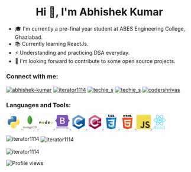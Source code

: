 <h1 align="center">Hi 👋, I'm Abhishek Kumar</h1>

- 🎓 I'm currently a pre-final year student at ABES Engineering College, Ghaziabad.
- 📚 Currently learning ReactJs.
- ⚡️ Understanding and practicing DSA everyday.
- 🔎 I'm looking forward to contribute to some open source projects.


<h3 align="left">Connect with me:</h3>
<p align="left">
<a href="https://www.linkedin.com/in/abhishek-kumar-5a33111a5/" target="blank"><img align="center" src="https://raw.githubusercontent.com/rahuldkjain/github-profile-readme-generator/master/src/images/icons/Social/linked-in-alt.svg" alt="abhishek-kumar" height="30" width="40" /></a>
  <a href="https://www.leetcode.com/iterator1114" target="blank"><img align="center" src="https://raw.githubusercontent.com/rahuldkjain/github-profile-readme-generator/master/src/images/icons/Social/leet-code.svg" alt="iterator1114" height="30" width="40" /></a>
<a href="https://www.codechef.com/users/techie_s" target="blank"><img align="center" src="https://cdn.jsdelivr.net/npm/simple-icons@3.1.0/icons/codechef.svg" alt="techie_s" height="30" width="40" /></a>
<a href="https://codeforces.com/profile/techie_s" target="blank"><img align="center" src="https://cdn.jsdelivr.net/npm/simple-icons@3.0.1/icons/codeforces.svg" alt="techie_s" height="30" width="40" /></a>
<a href="https://auth.geeksforgeeks.org/user/codershrivas" target="blank"><img align="center" src="https://raw.githubusercontent.com/rahuldkjain/github-profile-readme-generator/master/src/images/icons/Social/geeks-for-geeks.svg" alt="codershrivas" height="30" width="40" /></a>
</p>

<h3 align="left">Languages and Tools:</h3>
<p align="left"> 
<a href="https://www.python.org" target="_blank"> <img src="https://raw.githubusercontent.com/devicons/devicon/master/icons/python/python-original.svg" alt="python" width="40" height="40"/> </a> 
<a href="https://www.mongodb.com/" target="_blank"> <img src="https://raw.githubusercontent.com/devicons/devicon/master/icons/mongodb/mongodb-original-wordmark.svg" alt="mongodb" width="40" height="40"/> </a> 
<a href="https://nodejs.org" target="_blank"> <img src="https://raw.githubusercontent.com/devicons/devicon/master/icons/nodejs/nodejs-original-wordmark.svg" alt="nodejs" width="40" height="40"/> </a> 
<a href="https://getbootstrap.com" target="_blank"> <img src="https://raw.githubusercontent.com/devicons/devicon/master/icons/bootstrap/bootstrap-plain-wordmark.svg" alt="bootstrap" width="40" height="40"/> </a> 
<a href="https://www.cprogramming.com/" target="_blank"> <img src="https://raw.githubusercontent.com/devicons/devicon/master/icons/c/c-original.svg" alt="c" width="40" height="40"/> </a> 
<a href="https://www.w3schools.com/cpp/" target="_blank"> <img src="https://raw.githubusercontent.com/devicons/devicon/master/icons/cplusplus/cplusplus-original.svg" alt="cplusplus" width="40" height="40"/> </a> 
<a href="https://www.w3schools.com/css/" target="_blank"> <img src="https://raw.githubusercontent.com/devicons/devicon/master/icons/css3/css3-original-wordmark.svg" alt="css3" width="40" height="40"/> </a> <a href="https://www.w3.org/html/" target="_blank"> <img src="https://raw.githubusercontent.com/devicons/devicon/master/icons/html5/html5-original-wordmark.svg" alt="html5" width="40" height="40"/> </a> 
<a href="https://developer.mozilla.org/en-US/docs/Web/JavaScript" target="_blank"> <img src="https://raw.githubusercontent.com/devicons/devicon/master/icons/javascript/javascript-original.svg" alt="javascript" width="40" height="40"/> </a> 
<a href="https://reactjs.org/" target="_blank"> <img src="https://raw.githubusercontent.com/devicons/devicon/master/icons/react/react-original-wordmark.svg" alt="react" width="40" height="40"/> </a> 

<p><img align="left" src="https://github-readme-stats.vercel.app/api/top-langs?username=iterator1114&show_icons=true&locale=en&layout=compact" alt="iterator1114" /></p>

<p>&nbsp;<img align="center" src="https://github-readme-stats.vercel.app/api?username=iterator1114&show_icons=true&locale=en" alt="iterator1114" /></p>

<p><img align="center" src="https://github-readme-streak-stats.herokuapp.com/?user=iterator1114&" alt="iterator1114" /></p>

![Profile views](https://gpvc.arturio.dev/iterator1114)
